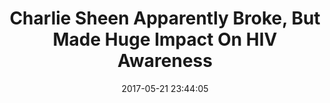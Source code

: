 ---
_external_link: https://www.inquisitr.com/4235655/charlie-sheen-apparently-broke-but-made-huge-impact-on-hiv-awareness/
archived_url: https://web.archive.org/web/20210616053441/https://www.inquisitr.com/4235655/charlie-sheen-apparently-broke-but-made-huge-impact-on-hiv-awareness/
article: Charlie Sheen is widely remembered for his highly publicized womanizing,
  drinking, and drug problems. Presently aged 51, he has on many occasions made headlines
  with his controversial remarks and behavior. He recently cited borderline dementia
  brought about by his "old" HIV medication as one of the main causes for his erratic
  behavior. The following was his statement in relation to this while speaking to
  a crowd of 300 people at Hollywood Roosevelt. "[The drugs] kept me suppressed and
  alive, but I struggled with a constant migraine and at times, borderline dementia.
  I've started to feel back to myself again and back in touch with all aspects of
  my life. When I was first diagnosed, I knew it wasn't a death sentence but it was
  just a giant frickin' bummer. I accept the gift of being alive. I could run and
  hide from this whole thing and not be outspoken and honest and open about it, but
  I've chosen a path that's the opposite." "What's striking is that Sheen's public
  disclosure increased sales of HIV home-testing kit OraQuick almost eight times more
  than after long-running awareness campaign World AIDS Day, which has been held every
  December 1 since 1988." "San Diego State University Graduate School of Public Health
  research professor John W. Ayers headed the research that analyzed Google search
  data, which found that there were millions of searches on HIV prevention and testing
  after Sheen discussed his illness. Notable was that there was no call on HIV awareness
  at that time from either Sheen or public health leaders. The study was published
  in JAMA Internal Medicine." "Ayers and his team then analyzed search queries and
  sales of home-testing kit OraQuick within the United States. They found that there
  was a correlation between the online searches on HIV and testing to the number of
  home-testing kits purchased. OraQuick is an oral swab test and is the "only rapid
  in-home HIV test kit available in the United States,'" my favorite Robin yet (c)[?]
  pic.twitter.com/KMuTaID1Iq -- Charlie Sheen (@charliesheen) May 9, 2017 "It's sad.
  He was worth well over $125 million at one time and threw it all away. Expensive
  planes, drugs, women -- then payoffs. Now, Charlie can't even find work. No one
  wants to hire him. Charlie is grateful that his wives have cut their demands for
  child support, but he may not be able to afford any child support much longer."
  "It's a case of how the mighty have fallen. Charlie is so down on his luck and flat
  broke that is has lowered himself to making appearances with other also-rans of
  TV fame at the Wizard World shows which fans attend to get celebrity autographs."
  His activities and speeches as pertaining to HIV awareness are said to have contributed
  to a significant increase in the use of HIV testing kits. In 2015, when he revealed
  to the world that he was HIV-positive, researchers apparently observed that there
  was a significant increase in the use of HIV home test kits and related online searches.
  The following is an excerpt of the report on this by the Inquirer.Charlie Sheen
  was, however, recently reported to be broke. The actor once commanded $1.8 million
  an episode. However, his spending habits and the millions he apparently paid out
  to people close to him to keep quiet about his HIV diagnosis was apparently too
  much. In September last year, Radar reported that the actor had moved into his parents'
  home in Malibu. This is according to a source who spoke to the site. This is what
  he revealed about the actor.In a most recent report by the site, the Anger Management
  actor is also paid to make appearances. This is also according to an insider. The
  following was his revelation [Featured Image by Alberto E. Rodriguez/Getty Images]
date: '2017-05-21 23:44:05'
description: Charlie Sheen Apparently Broke, But Made Huge Impact On HIV Awareness
headline: Charlie Sheen Apparently Broke, But Made Huge Impact On HIV Awareness
image:
  focal_point: Smart
original_url: https://www.inquisitr.com/4235655/charlie-sheen-apparently-broke-but-made-huge-impact-on-hiv-awareness/
outline_html: '<p>Charlie Sheen is widely remembered for his highly publicized womanizing,
  drinking, and drug problems. Presently aged 51, he has on many occasions made headlines
  with his controversial remarks and behavior. He recently cited borderline dementia
  brought about by his &quot;old&quot; HIV medication as one of the main causes for
  his erratic behavior. The following was his statement in relation to this while
  speaking to a crowd of 300 people at Hollywood Roosevelt.</p>

  <blockquote>&quot;[The drugs] kept me suppressed and alive, but I struggled with
  a constant migraine and at times, borderline dementia. I''ve started to feel back
  to myself again and back in touch with all aspects of my life. When I was first
  diagnosed, I knew it wasn''t a death sentence but it was just a giant frickin''
  bummer. I accept the gift of being alive. I could run and hide from this whole thing
  and not be outspoken and honest and open about it, but I''ve chosen a path that''s
  the opposite.&quot;</blockquote>

  <p>His activities and speeches as pertaining to HIV awareness are said to have contributed
  to a significant increase in the use of HIV testing kits. In 2015, when he revealed
  to the world that he was HIV-positive, researchers apparently observed that there
  was a significant increase in the use of HIV home test kits and related online searches.
  The following is an excerpt of the report on this by the <em>Inquirer</em>.</p>

  <blockquote>&quot;What''s striking is that Sheen''s public disclosure increased
  sales of HIV home-testing kit OraQuick almost eight times more than after long-running
  awareness campaign World AIDS Day, which has been held every December 1 since 1988.&quot;<p>&quot;San
  Diego State University Graduate School of Public Health research professor John
  W. Ayers headed the research that analyzed Google search data, which found that
  there were millions of searches on HIV prevention and testing after Sheen discussed
  his illness. Notable was that there was no call on HIV awareness at that time from
  either Sheen or public health leaders. The study was published in JAMA Internal
  Medicine.&quot;</p><p>&quot;Ayers and his team then analyzed search queries and
  sales of home-testing kit OraQuick within the United States. They found that there
  was a correlation between the online searches on HIV and testing to the number of
  home-testing kits purchased. OraQuick is an oral swab test and is the &quot;only
  rapid in-home HIV test kit available in the United States,''&quot;</p></blockquote>

  <p>Charlie Sheen was, however, recently reported to be broke. The actor once commanded
  $1.8 million an episode. However, his spending habits and the millions he apparently
  paid out to people close to him to keep quiet about his HIV diagnosis was apparently
  too much. In September last year, <em>Radar</em> reported that the actor had moved
  into his parents'' home in Malibu. This is according to a source who spoke to the
  site. This is what he revealed about the actor.</p>

  <blockquote>&quot;It''s sad. He was worth well over $125 million at one time and
  threw it all away. Expensive planes, drugs, women &mdash; then payoffs. Now, Charlie
  can''t even find work. No one wants to hire him. Charlie is grateful that his wives
  have cut their demands for child support, but he may not be able to afford any child
  support much longer.&quot;</blockquote>

  <p>In a most recent report by the site, the <em>Anger Management</em> actor is also
  paid to make appearances. This is also according to an insider. The following was
  <a href="http://radaronline.com/celebrity-news/charlie-sheen-flat-broke-signing-autographs-show/">his
  revelation</a>.</p>

  <blockquote>&quot;It''s a case of how the mighty have fallen. Charlie is so down
  on his luck and flat broke that is has lowered himself to making appearances with
  other also-rans of TV fame at the Wizard World shows which fans attend to get celebrity
  autographs.&quot;</blockquote>

  <p>[Featured Image by Alberto E. Rodriguez/Getty Images]</p>'
outline_img: https://www.google.com/s2/favicons?domain=inquisitr.com
publication: The Inquisitr
summary: Charlie Sheen is widely remembered for his highly publicized womanizing,
  drinking, and drug problems. Notable was that there was no call on HIV awareness
  at that time from either Sheen or public health leaders. They found that there was
  a correlation between the online searches on HIV and testing to...
title: Charlie Sheen Apparently Broke, But Made Huge Impact On HIV Awareness

---